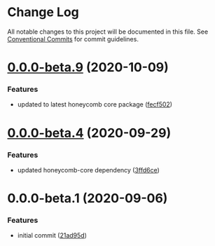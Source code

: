 # Change Log

All notable changes to this project will be documented in this file.
See [Conventional Commits](https://conventionalcommits.org) for commit guidelines.

# [0.0.0-beta.9](https://github.com/Schalltech/honeycomb-marketplace/compare/ma-button@0.0.0-beta.8...ma-button@0.0.0-beta.9) (2020-10-09)


### Features

* updated to latest honeycomb core package ([fecf502](https://github.com/Schalltech/honeycomb-marketplace/commit/fecf502266dd7a648fdd727da7c5e353fb127f4e))





# [0.0.0-beta.4](https://github.com/Schalltech/honeycomb-marketplace/compare/ma-button@0.0.0-beta.3...ma-button@0.0.0-beta.4) (2020-09-29)


### Features

* updated honeycomb-core dependency ([3ffd6ce](https://github.com/Schalltech/honeycomb-marketplace/commit/3ffd6ce17422d993630b165b5df8185792edf4c4))





# 0.0.0-beta.1 (2020-09-06)


### Features

* initial commit ([21ad95d](https://github.com/Schalltech/honeycomb-marketplace/commit/21ad95dde5e45a09a6add6075ee841b0c17948eb))
